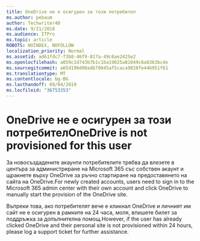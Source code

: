 ```yaml
---
title: OneDrive не е осигурен за този потребител
ms.author: pebaum
author: Techwriter40
ms.date: 9/21/2018
ms.audience: ITPro
ms.topic: article
ROBOTS: NOINDEX, NOFOLLOW
localization_priority: Normal
ms.assetid: ad61fdc7-f3b8-46f9-817a-49c6ae2425e2
ms.openlocfilehash: a059c1d743b7b1c1ba19025a81049c6a8363bcde
ms.sourcegitcommit: a65d196d00adb70045af5caca9828fe44b951f61
ms.translationtype: MT
ms.contentlocale: bg-BG
ms.lasthandoff: 09/04/2019
ms.locfileid: "36753353"
---
```

# <a name="onedrive-is-not-provisioned-for-this-user"></a><span data-ttu-id="0c263-102">OneDrive не е осигурен за този потребител</span><span class="sxs-lookup"><span data-stu-id="0c263-102">OneDrive is not provisioned for this user</span></span>

<span data-ttu-id="0c263-103">За новосъздадените акаунти потребителите трябва да влезете в центъра за администриране на Microsoft 365 със собствен акаунт и щракнете върху OneDrive за ръчно стартиране на предоставянето на сайта на OneDrive.</span><span class="sxs-lookup"><span data-stu-id="0c263-103">For newly created accounts, users need to sign in to the Microsoft 365 admin center with their own account and click OneDrive to manually start the provision of the OneDrive site.</span></span>
  
<span data-ttu-id="0c263-104">Въпреки това, ако потребителят вече е кликнал OneDrive и личният им сайт не е осигурен в рамките на 24 часа, моля, впишете билет за поддръжка за допълнителна помощ.</span><span class="sxs-lookup"><span data-stu-id="0c263-104">However, if the user has already clicked OneDrive and their personal site is not provisioned within 24 hours, please log a support ticket for further assistance.</span></span>
  

